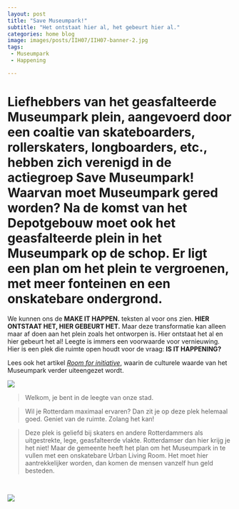 ```yaml
---
layout: post
title: "Save Museumpark!"
subtitle: "Het ontstaat hier al, het gebeurt hier al."
categories: home blog
image: images/posts/IIH07/IIH07-banner-2.jpg
tags:
 - Museumpark
 - Happening

---
```


# Liefhebbers van het geasfalteerde Museumpark plein, aangevoerd door een coaltie van skateboarders, rollerskaters, longboarders, etc., hebben zich verenigd in de actiegroep Save Museumpark! Waarvan moet Museumpark gered worden? Na de komst van het Depotgebouw moet ook het geasfalteerde plein in het Museumpark op de schop. Er ligt een plan om het plein te vergroenen, met meer fonteinen en een onskatebare ondergrond. 

We kunnen ons de **MAKE IT HAPPEN.** teksten al voor ons zien. **HIER ONTSTAAT HET, HIER GEBEURT HET.** Maar deze transformatie kan alleen maar af doen aan het plein zoals het ontworpen is. Hier ontstaat het al en hier gebeurt het al! Leegte is immers een voorwaarde voor vernieuwing. Hier is een plek die ruimte open houdt voor de vraag: **IS IT HAPPENING?**

Lees ook het artikel [_Room for initiative_](https://www.rotterdamisithappening.nl/home/blog/2021/07/17/IIH07.html), waarin de culturele waarde van het Museumpark verder uiteengezet wordt.

![](https://www.rotterdamisithappening.nl/images/posts/IIH07/IIH07-banner-1.jpg)

>Welkom, je bent in de leegte van onze stad.

>Wil je Rotterdam maximaal ervaren? Dan zit je op deze plek helemaal goed. Geniet van de ruimte. Zolang het kan!

>Deze plek is geliefd bij skaters en andere Rotterdammers als uitgestrekte, lege, geasfalteerde vlakte. Rotterdamser dan hier krijg je het niet! Maar de gemeente heeft het plan om het Museumpark in te vullen met een onskatebare Urban Living Room. Het moet hier aantrekkelijker worden, dan komen de mensen vanzelf hun geld besteden.

<br>

![](https://www.rotterdamisithappening.nl/images/posts/IIH07/IIH07-banner-3.jpg)